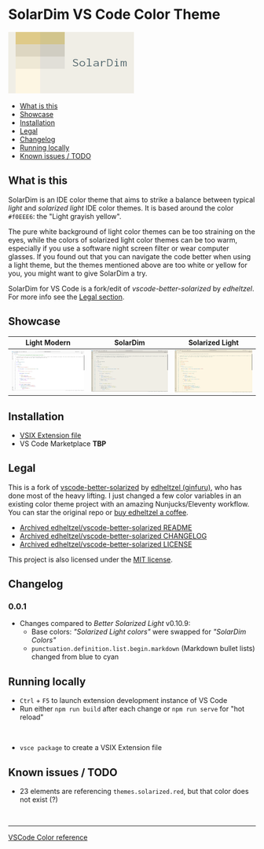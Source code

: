 # SolarDim VS Code Color Theme

<img alt="solardim logo" src="https://raw.githubusercontent.com/RDMCz/SolarDim-VSCode/refs/heads/master/_markdown/images/solardim_capsule.png" height="125px" />

* [What is this](#what-is-this)
* [Showcase](#showcase)
* [Installation](#installation)
* [Legal](#legal)
* [Changelog](#changelog)
* [Running locally](#running-locally)
* [Known issues / TODO](#known-issues--todo)

## What is this

SolarDim is an IDE color theme that aims to strike a balance between typical _light_ and _solarized light_ IDE color themes. It is based around the color `#f0EEE6`: the "Light grayish yellow".

The pure white background of light color themes can be too straining on the eyes, while the colors of solarized light color themes can be too warm, especially if you use a software night screen filter or wear computer glasses. If you found out that you can navigate the code better when using a light theme, but the themes mentioned above are too white or yellow for you, you might want to give SolarDim a try.

SolarDim for VS Code is a fork/edit of _vscode-better-solarized_ by _edheltzel_. For more info see the [Legal section](#legal).

## Showcase

Light Modern|SolarDim|Solarized Light
---|---|---
![screenshot of default light vscode](https://raw.githubusercontent.com/RDMCz/SolarDim-VSCode/refs/heads/master/_markdown/images/showcase_light.png)|![screenshot of SolarDim vscode](https://raw.githubusercontent.com/RDMCz/SolarDim-VSCode/refs/heads/master/_markdown/images/showcase_solardim.png)|![screenshot of default solarized light vscode](https://raw.githubusercontent.com/RDMCz/SolarDim-VSCode/refs/heads/master/_markdown/images/showcase_solarized_light.png)

## Installation

* [VSIX Extension file](https://github.com/RDMCz/SolarDim-VSCode/releases)
* VS Code Marketplace __TBP__

## Legal

This is a fork of [vscode-better-solarized](https://github.com/edheltzel/vscode-better-solarized) by [edheltzel (ginfuru)](https://github.com/edheltzel), who has done most of the heavy lifting. I just changed a few color variables in an existing color theme project with an amazing Nunjucks/Eleventy workflow. You can star the original repo or [buy edheltzel a coffee](https://buymeacoffee.com/edheltzel).

* [Archived edheltzel/vscode-better-solarized README](./_markdown/README-ORIGINAL.MD)
* [Archived edheltzel/vscode-better-solarized CHANGELOG](./_markdown/CHANGELOG-ORIGINAL.MD)
* [Archived edheltzel/vscode-better-solarized LICENSE](./_markdown/LICENSE-ORIGINAL.txt)

This project is also licensed under the [MIT license](./LICENSE).

## Changelog

### 0.0.1

* Changes compared to _Better Solarized Light_ v0.10.9:
  * Base colors: _"Solarized Light colors"_ were swapped for _"SolarDim Colors"_
  * `punctuation.definition.list.begin.markdown` (Markdown bullet lists) changed from blue to cyan

## Running locally

* `Ctrl` + `F5` to launch extension development instance of VS Code
* Run either `npm run build` after each change or `npm run serve` for "hot reload"

&nbsp;

* `vsce package` to create a VSIX Extension file

## Known issues / TODO

* 23 elements are referencing `themes.solarized.red`, but that color does not exist (?)

<br>

---

[VSCode Color reference](https://code.visualstudio.com/api/references/theme-color)
